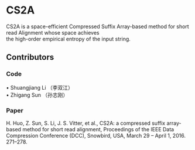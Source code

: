 # CS2A
CS2A is a space-efficient Compressed Suffix Array-based method for short read Alignment whose space achieves      
the high-order empirical entropy of the input string.

## Contributors
### Code
   •	Shuangjiang Li （李双江）    
   •	Zhigang Sun （孙志刚）   

### Paper
H. Huo, Z. Sun, S. Li, J. S. Vitter, et al., CS2A: a compressed suffix array-based method for short read alignment, Proceedings of the IEEE Data Compression Conference (DCC), Snowbird, USA, March 29 – April 1, 2016. 271–278.
